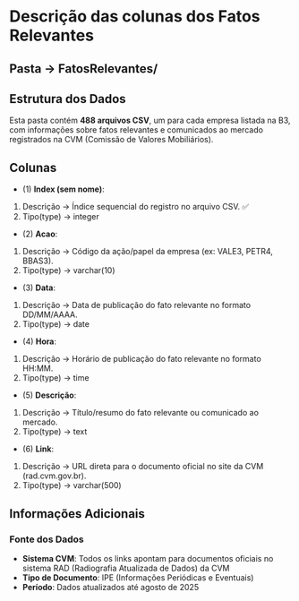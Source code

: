 # Descrição das colunas dos Fatos Relevantes

## Pasta -> FatosRelevantes/

## Estrutura dos Dados

Esta pasta contém **488 arquivos CSV**, um para cada empresa listada na B3, com informações sobre fatos relevantes e comunicados ao mercado registrados na CVM (Comissão de Valores Mobiliários).

## Colunas

- (1) **Index (sem nome)**:

1. Descrição -> Índice sequencial do registro no arquivo CSV. :white_check_mark:
2. Tipo(type) -> integer

- (2) **Acao**:

1. Descrição -> Código da ação/papel da empresa (ex: VALE3, PETR4, BBAS3).
2. Tipo(type) -> varchar(10)

- (3) **Data**:

1. Descrição -> Data de publicação do fato relevante no formato DD/MM/AAAA.
2. Tipo(type) -> date

- (4) **Hora**:

1. Descrição -> Horário de publicação do fato relevante no formato HH:MM.
2. Tipo(type) -> time

- (5) **Descrição**:

1. Descrição -> Título/resumo do fato relevante ou comunicado ao mercado.
2. Tipo(type) -> text

- (6) **Link**:

1. Descrição -> URL direta para o documento oficial no site da CVM (rad.cvm.gov.br).
2. Tipo(type) -> varchar(500)

## Informações Adicionais

### **Fonte dos Dados**
- **Sistema CVM**: Todos os links apontam para documentos oficiais no sistema RAD (Radiografia Atualizada de Dados) da CVM
- **Tipo de Documento**: IPE (Informações Periódicas e Eventuais)
- **Período**: Dados atualizados até agosto de 2025